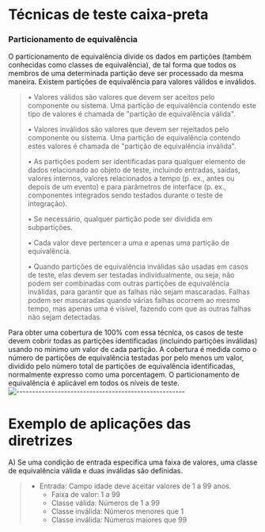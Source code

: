 # Técnicas de teste caixa-preta


### Particionamento de equivalência

O particionamento de equivalência divide os dados em partições (também conhecidas como classes de equivalência), de tal forma que todos os membros de uma determinada partição deve ser processado da mesma maneira. Existem partições de
equivalência para valores válidos e inválidos.

> • Valores válidos são valores que devem ser aceitos pelo componente ou sistema. Uma partição de equivalência contendo este tipo de valores é chamada de "partição de equivalência válida".
> 
> • Valores inválidos são valores que devem ser rejeitados pelo componente ou sistema. Uma partição de equivalência contendo estes valores é chamada de "partição de equivalência inválida".
>
> • As partições podem ser identificadas para qualquer elemento de dados relacionado ao objeto de teste, incluindo entradas, saídas, valores internos, valores relacionados a tempo (p. ex., antes ou depois de um evento) e para parâmetros de interface (p. ex., componentes integrados sendo testados durante o teste de integração).
> 
> • Se necessário, qualquer partição pode ser dividida em subpartições.
> 
> • Cada valor deve pertencer a uma e apenas uma partição de equivalência.
> 
> • Quando partições de equivalência inválidas são usadas em casos de teste, elas devem ser testadas individualmente, ou seja, não podem ser combinadas com outras partições de equivalência inválidas, para garantir que as falhas não sejam mascaradas. Falhas podem ser mascaradas quando várias falhas ocorrem ao mesmo tempo, mas apenas uma é visível, fazendo com que as outras falhas não sejam detectadas.
>

Para obter uma cobertura de 100% com essa técnica, os casos de teste devem cobrir todas as partições identificadas (incluindo partições inválidas) usando no mínimo um valor de cada partição. A cobertura é medida como o número de partições de equivalência testadas por pelo menos um valor, dividido pelo número total de partições de equivalência identificadas, normalmente expresso como uma porcentagem. O particionamento de equivalência é aplicável em todos os níveis de teste.
![-----------------------------------------------------](https://raw.githubusercontent.com/andreasbm/readme/master/assets/lines/colored.png)
# Exemplo de aplicações das diretrizes 

A) Se uma condição de entrada especifica uma faixa de valores, uma classe de equivalência válida e duas inválidas são definidas.

> * Entrada: Campo idade deve aceitar valores de 1 a 99 anos.
>   - Faixa de valor: 1 a 99
>   - Classe válida: Números de 1 a 99
>   - Classe inválida: Números menores que 1
>   - Classe inválida: Números maiores que 99













